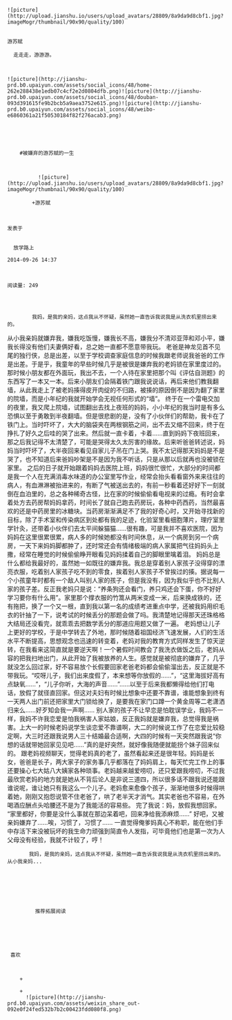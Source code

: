 
    
  
    ![picture](http://upload.jianshu.io/users/upload_avatars/28809/8a9da9d8cbf1.jpg?imageMogr/thumbnail/90x90/quality/100)
    

    游苏赋
  
      走走走，游游游。

  
  
    ![picture](http://jianshu-prd.b0.upaiyun.com/assets/social_icons/48/home-262e288438e1edb07c4cf2e2d0804dfb.png)![picture](http://jianshu-prd.b0.upaiyun.com/assets/social_icons/48/douban-093d391615fe9b2bcb5a9aea3752e615.png)![picture](http://jianshu-prd.b0.upaiyun.com/assets/social_icons/48/weibo-e6860361a21f50530184f82f276acab3.png)
  


    
      
        #被嫌弃的游苏赋的一生
        
          
            
              ![picture](http://upload.jianshu.io/users/upload_avatars/28809/8a9da9d8cbf1.jpg?imageMogr/thumbnail/90x90/quality/100)
            
            +游苏赋
        
        
    
    发表于 

    
      放学路上

    2014-09-26 14:37

    

    阅读量: 249
  


        
            我妈，是我的亲妈，这点我从不怀疑，虽然她一直告诉我说我是从洗衣机里捞出来的。

  从小我亲妈就嫌弃我，嫌我吃饭慢，嫌我长不高，嫌我分不清邓亚萍和邓小平，嫌我长得没有他们夫妻俩好看，总之她一直都不愿意带我玩。
  老爸是神龙见首不见尾的独行侠，总是出差，以至于学校调查家庭信息的时候我跟老师说我爸爸的工作是出差。于是乎，我童年的早些时候几乎是被很是嫌弃我的老妈锁在家里度过的。那时候小朋友都在外面玩，我出不去，一个人待在家里把那个叫《评估自测题》的东西写了一本又一本。后来小朋友们会隔着铁门跟我说说话，再后来他们教我翻墙，从此我走上了被老妈揍得皮开肉绽的不归路，被揍的原因倒不是因为翻了家里的院墙，而是小年纪的我就开始学会无视任何形式的“墙”。
  终于在一个雷电交加的夜里，我又爬上院墙，试图翻出去找上夜班的妈妈，小小年纪的我当时是有多么恐惧以至于勇敢到半夜翻墙。但是很悲剧的是，没有了小伙伴们的帮助，我卡在了铁门上。当时吓坏了，大大的脑袋夹在两根钢筋之间，出不去又缩不回来，终于在挣扎了好久之后哇的哭了出来。然后就一直卡着，卡着……直到妈妈下夜班回来，那之后我记得不太清楚了，可能是哭得太久太厉害的缘故。后来听爸爸转述说，妈妈当时吓坏了，大半夜回来看见自家儿子吊在门上哭。我不太记得那天妈妈是不是哭了，也不知道后来爸妈吵架是不是因为我不听话，只是从那以后就再也没被锁在家里。
  之后的日子就开始跟着妈妈去医院上班，妈妈很忙很忙，大部分的时间都是我一个人在充满消毒水味道的办公室里写作业，经常会抬头看看窗外来来往往的病人，有血淋淋被抬进来的，有断了气被送出去的，有前一秒看着还好好下一刻就倒在血泊里的，总之各种稀奇古怪，比在家的时候偷偷看电视来的过瘾。有时会拿着处方去药房帮妈妈拿药，时间长了就自己跑去药房玩，各种中药西药，当然最喜欢的还是中药房里的冰糖块。当药房渐渐满足不了我的好奇心时，又开始寻找新的目标，除了手术室和传染病区到处都有我的足迹，化验室里看细胞薄片，理疗室里学针灸，还带着小伙伴们去太平间躲猫猫……很有趣，可是我并不喜欢医院，因为妈妈在这里很累很累，病人多的时候她都没有时间休息，从一个病房到另一个病房，一天下来妈妈脚都肿了，还时常还会有情绪极端的病人家属把气往妈妈头上撒，经常在睡觉的时候偷偷睁开眼看见妈妈揉着自己的脚眼里噙着泪。
  妈妈总是什么都给我最好的，虽然她一如既往的嫌弃我。我总是穿着别人家孩子没得穿的漂亮衣服，吃着别人家孩子吃不到的零食，挨着别人家孩子不曾挨过的揍。据说每一个小孩童年时都有一个敌人叫别人家的孩子，但是我没有，因为我似乎也不比别人家的孩子差。反正我老妈只是说：“养条狗还会看门，养只鸡还会下蛋，你不好好学习要你有什么用”。家里那个撑衣服的竹篙从两米变成一米，后来换成铁的，还有拖把，换了一个又一根，直到我以第一名的成绩考进重点中学，还被我妈用织毛衣的针抽了一下，说考试的时候丢分的那题会做了吗。我清楚地记得那天还珠格格大结局还没看完，就乖乖去把数学丢分的那道应用题又做了一遍。
  老妈想让儿子上更好的学校，于是中学转去了外地，那时候随着祖国经济飞速发展，人们的生活水平不断提高，思想观念也迅速的转变着，老妈对我的教育方式同样发生了惊天逆转，在我看来这简直就是要逆天啊！一个暑假时间教会了我洗衣做饭之后，老妈从容的把我扫地出门，从此开始了我被放养的人生。感觉就是被彻底的嫌弃了，几乎就没怎么回过家，好不容易放个长假要回家老爸老妈都会偷偷溜出去，反正就是不带我玩。“哎呀儿子，我们出来度假了，本来想等你放假的……”，“这里海拔好高有点缺氧……”，“儿子你听，大海的声音……”……以至于后来我都懒得给他们打电话，放假了就径直回家。但这对夫妇有时候比想象中还要不靠谱，谁能想象到终有一天两人出门前还把家里大门锁给换了，是要我在家门口蹲一个黄金周等二老潇洒归来么……好歹知会我一声啊……
  别人家的孩子不让早恋是怕耽误学业，我妈不一样，我妈不许我恋爱是怕我祸害人家姑娘，反正我妈就是嫌弃我，总觉得我是祸害。上大一的时候老妈说学生谈恋爱不靠谱啊，大二的时候说工作了在恋爱比较稳定啊，大三时还跟我说男人三十结婚最合适啊，大四的时候有一天突然跟我说“你想的话就带她回家见见吧……”真的是好突然，就好像我随便就能拐个妹子回来似的。
  跟老妈视频聊天，觉得老妈真的老了，虽然看起来还是很年轻。妈妈是长女，爸爸是长子，两大家子的家务事几乎都落在了妈妈肩上，每天忙完工作上的事还要操心七大姑八大姨家各种琐事。老妈越来越爱唠叨，还只爱跟我唠叨，不过我最欣赏老妈的地方就是她从不背后论人是非说三道四，所以很多话不跟我说还能跟谁说呢，谁让她只有我这么一个儿子。老妈愈来愈像个孩子，渐渐地很多时候得哄着她，刚刚又抱怨说管不住老爸了，哄了老半天才消气。其实老爸也不容易，在外喝酒应酬点头哈腰还不是为了我能活的容易些。
  完了我说：妈，放假我想回家。
  “家里都好，你要是没什么事就在那边呆着吧，回来净给我添麻烦……”
  好吧，又被亲妈嫌弃了……唉，习惯了，习惯了……
  一直觉得俺爹妈真心不称职，能在他们手中存活下来没被玩坏的我生命力顽强到简直令人发指，可毕竟他们也是第一次为人父母没有经验，我就不计较了，哼！

        
           我妈，是我的亲妈，这点我从不怀疑，虽然她一直告诉我说我是从洗衣机里捞出来的。   从小我亲妈...
      
    
    
      
      
      
          
             推荐拓展阅读
        
      
    
    
      
          
     喜欢

      
      
        +
                  
        +
          ![picture](http://jianshu-prd.b0.upaiyun.com/assets/weixin_share_out-092e0f24fed532b7b2c00423fdd080f8.png)
        
      
    
  


